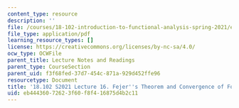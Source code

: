 ```yaml
---
content_type: resource
description: ''
file: /courses/18-102-introduction-to-functional-analysis-spring-2021/eb44436072623f60f8f416875d4b2c11_MIT18_102s21_lec16.pdf
file_type: application/pdf
learning_resource_types: []
license: https://creativecommons.org/licenses/by-nc-sa/4.0/
ocw_type: OCWFile
parent_title: Lecture Notes and Readings
parent_type: CourseSection
parent_uid: f3f68fed-37d7-454c-871a-929d452ffe96
resourcetype: Document
title: '18.102 S2021 Lecture 16. Fejer''s Theorem and Convergence of Fourier Series '
uid: eb444360-7262-3f60-f8f4-16875d4b2c11
---
```

